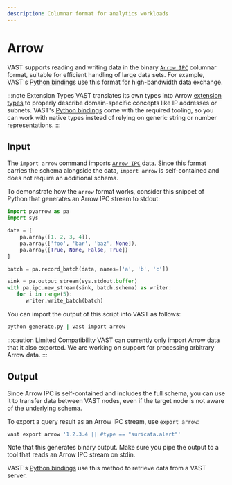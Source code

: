 ```yaml
---
description: Columnar format for analytics workloads
---
```


# Arrow

VAST supports reading and writing data in the binary [`Arrow IPC`][arrow-ipc]
columnar format, suitable for efficient handling of large data sets. For
example, VAST's [Python bindings](/docs/use/integrate/python) use this format
for high-bandwidth data exchange.

:::note Extension Types
VAST translates its own types into Arrow [extension
types](https://arrow.apache.org/docs/format/Columnar.html#extension-types)
to properly describe domain-specific concepts like IP addresses or subnets.
VAST's [Python bindings][vast-python] come with the required tooling, so you can
work with native types instead of relying on generic string or number
representations.
:::

## Input

The `import arrow` command imports [`Arrow IPC`][arrow-ipc] data. Since this
format carries the schema alongside the data, `import arrow` is self-contained
and does not require an additional schema.

To demonstrate how the `arrow` format works, consider this snippet of Python
that generates an Arrow IPC stream to stdout:

```python title=generate.py
import pyarrow as pa
import sys

data = [
    pa.array([1, 2, 3, 4]),
    pa.array(['foo', 'bar', 'baz', None]),
    pa.array([True, None, False, True])
]

batch = pa.record_batch(data, names=['a', 'b', 'c'])

sink = pa.output_stream(sys.stdout.buffer)
with pa.ipc.new_stream(sink, batch.schema) as writer:
   for i in range(5):
      writer.write_batch(batch)
```

You can import the output of this script into VAST as follows:

```bash
python generate.py | vast import arrow
```

:::caution Limited Compatibility
VAST can currently only import Arrow data that it also exported. We are working
on support for processing arbitrary Arrow data.
:::

## Output

Since Arrow IPC is self-contained and includes the full schema, you can use it
to transfer data between VAST nodes, even if the target node is not aware of the
underlying schema.

To export a query result as an Arrow IPC stream, use `export arrow`:

```bash
vast export arrow '1.2.3.4 || #type == "suricata.alert"'
```

Note that this generates binary output. Make sure you pipe the output to a tool
that reads an Arrow IPC stream on stdin.

VAST's [Python bindings][vast-python] use this method to retrieve data from a
VAST server.

[arrow-ipc]: https://arrow.apache.org/docs/format/Columnar.html#serialization-and-interprocess-communication-ipc
[vast-python]: /docs/use/integrate/python
